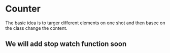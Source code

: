 # Counter

The basic idea is to targer different elements on one shot and then basec on the class change the content.

## We will add stop watch function soon
